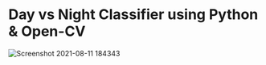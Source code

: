 # Day vs Night Classifier using Python & Open-CV
![Screenshot 2021-08-11 184343](https://user-images.githubusercontent.com/52671445/129035142-f5a2daf6-cbbb-4925-a502-1fe0ecf1ae01.png)
